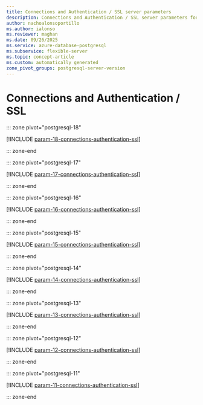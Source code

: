 ```yaml
---
title: Connections and Authentication / SSL server parameters
description: Connections and Authentication / SSL server parameters for Azure Database for PostgreSQL flexible server.
author: nachoalonsoportillo
ms.author: ialonso
ms.reviewer: maghan
ms.date: 09/26/2025
ms.service: azure-database-postgresql
ms.subservice: flexible-server
ms.topic: concept-article
ms.custom: automatically generated
zone_pivot_groups: postgresql-server-version
---
```

# Connections and Authentication / SSL


::: zone pivot="postgresql-18"

[!INCLUDE [param-18-connections-authentication-ssl](./includes/param-18-connections-authentication-ssl.md)]

::: zone-end


::: zone pivot="postgresql-17"

[!INCLUDE [param-17-connections-authentication-ssl](./includes/param-17-connections-authentication-ssl.md)]

::: zone-end


::: zone pivot="postgresql-16"

[!INCLUDE [param-16-connections-authentication-ssl](./includes/param-16-connections-authentication-ssl.md)]

::: zone-end


::: zone pivot="postgresql-15"

[!INCLUDE [param-15-connections-authentication-ssl](./includes/param-15-connections-authentication-ssl.md)]

::: zone-end


::: zone pivot="postgresql-14"

[!INCLUDE [param-14-connections-authentication-ssl](./includes/param-14-connections-authentication-ssl.md)]

::: zone-end


::: zone pivot="postgresql-13"

[!INCLUDE [param-13-connections-authentication-ssl](./includes/param-13-connections-authentication-ssl.md)]

::: zone-end


::: zone pivot="postgresql-12"

[!INCLUDE [param-12-connections-authentication-ssl](./includes/param-12-connections-authentication-ssl.md)]

::: zone-end


::: zone pivot="postgresql-11"

[!INCLUDE [param-11-connections-authentication-ssl](./includes/param-11-connections-authentication-ssl.md)]

::: zone-end


